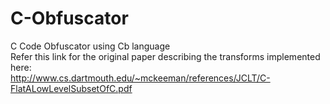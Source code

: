 # C-Obfuscator
C Code Obfuscator using Cb language <br/>
Refer this link for the original paper describing the transforms implemented here: <br/> http://www.cs.dartmouth.edu/~mckeeman/references/JCLT/C-FlatALowLevelSubsetOfC.pdf
